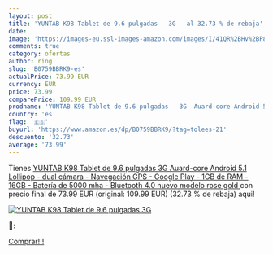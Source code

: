 ```yaml
---
layout: post
title: 'YUNTAB K98 Tablet de 9.6 pulgadas   3G   al 32.73 % de rebaja'
date: 
image: 'https://images-eu.ssl-images-amazon.com/images/I/41QR%2BHv%2BP8L._SL200_.jpg'
comments: true
category: ofertas
author: ring
slug: 'B0759BBRK9-es'
actualPrice: 73.99 EUR
currency: EUR
price: 73.99
comparePrice: 109.99 EUR
prodname: 'YUNTAB K98 Tablet de 9.6 pulgadas   3G  Auard-core Android 5.1 Lollipop - dual cámara - Navegación GPS - Google Play - 1GB de RAM - 16GB - Batería de 5000 mha - Bluetooth 4.0 nuevo modelo   rose gold '
country: 'es'
flag: '🇪🇸'
buyurl: 'https://www.amazon.es/dp/B0759BBRK9/?tag=tolees-21'
descuento: '32.73'
average: '73.99'
---
```


Tienes [YUNTAB K98 Tablet de 9.6 pulgadas   3G  Auard-core Android 5.1 Lollipop - dual cámara - Navegación GPS - Google Play - 1GB de RAM - 16GB - Batería de 5000 mha - Bluetooth 4.0 nuevo modelo   rose gold ](https://www.amazon.es/dp/B0759BBRK9/?tag=tolees-21) con precio final de  73.99 EUR (original: 109.99 EUR) (32.73 %  de rebaja) aqui!

[![YUNTAB K98 Tablet de 9.6 pulgadas   3G  ](https://images-eu.ssl-images-amazon.com/images/I/41QR%2BHv%2BP8L._SL200_.jpg)](https://www.amazon.es/dp/B0759BBRK9/?tag=tolees-21)

🔎:


[Comprar!!!](https://www.amazon.es/dp/B0759BBRK9/?tag=tolees-21)
